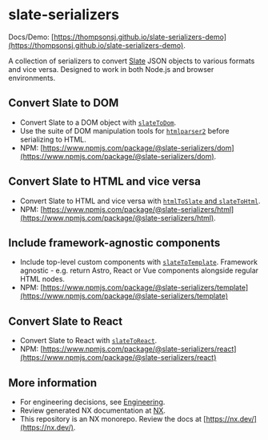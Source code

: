 # slate-serializers

Docs/Demo: [https://thompsonsj.github.io/slate-serializers-demo](https://thompsonsj.github.io/slate-serializers-demo).

A collection of serializers to convert [Slate](https://www.npmjs.com/package/slate) JSON objects to various formats and vice versa. Designed to work in both Node.js and browser environments.

## Convert Slate to DOM

- Convert Slate to a DOM object with [`slateToDom`](https://github.com/thompsonsj/slate-serializers/tree/main/packages/dom/README.md).
- Use the suite of DOM manipulation tools for [`htmlparser2`](https://github.com/fb55/htmlparser2) before serializing to HTML.
- NPM: [https://www.npmjs.com/package/@slate-serializers/dom](https://www.npmjs.com/package/@slate-serializers/dom).

## Convert Slate to HTML and vice versa

- Convert Slate to HTML and vice versa with [`htmlToSlate` and `slateToHtml`](https://github.com/thompsonsj/slate-serializers/tree/main/packages/html/README.md).
- NPM: [https://www.npmjs.com/package/@slate-serializers/html](https://www.npmjs.com/package/@slate-serializers/html).

## Include framework-agnostic components

- Include top-level custom components with [`slateToTemplate`](https://github.com/thompsonsj/slate-serializers/tree/main/packages/template/README.md). Framework agnostic - e.g. return Astro, React or Vue components alongside regular HTML nodes.
- NPM: [https://www.npmjs.com/package/@slate-serializers/template](https://www.npmjs.com/package/@slate-serializers/template)

## Convert Slate to React

- Convert Slate to React with [`slateToReact`](https://github.com/thompsonsj/slate-serializers/tree/main/packages/react/README.md).
- NPM: [https://www.npmjs.com/package/@slate-serializers/react](https://www.npmjs.com/package/@slate-serializers/react)

## More information

- For engineering decisions, see [Engineering](https://github.com/thompsonsj/slate-serializers/blob/main/docs/engineering.md).
- Review generated NX documentation at [NX](https://github.com/thompsonsj/slate-serializers/blob/main/docs/nx.md).
- This repository is an NX monorepo. Review the docs at [https://nx.dev/](https://nx.dev/).
